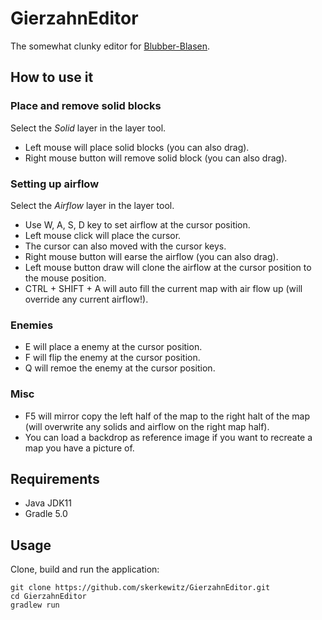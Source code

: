 # GierzahnEditor
The somewhat clunky editor for [Blubber-Blasen](https://github.com/skerkewitz/blubber-blasen).

## How to use it

### Place and remove solid blocks
Select the *Solid* layer in the layer tool.
* Left mouse will place solid blocks (you can also drag).
* Right mouse button will remove solid block (you can also drag).

### Setting up airflow
Select the *Airflow* layer in the layer tool.
* Use W, A, S, D key to set airflow at the cursor position.
* Left mouse click will place the cursor.
* The cursor can also moved with the cursor keys.
* Right mouse button will earse the airflow (you can also drag).
* Left mouse button draw will clone the airflow at the cursor position to the mouse position.
* CTRL + SHIFT + A will auto fill the current map with air flow up (will override any current airflow!).

### Enemies
* E will place a enemy at the cursor position.
* F will flip the enemy at the cursor position.
* Q will remoe the enemy at the cursor position.

### Misc
* F5 will mirror copy the left half of the map to the right halt of the map (will overwrite any solids and airflow on the right map half).
* You can load a backdrop as reference image if you want to recreate a map you have a picture of.

## Requirements
* Java JDK11
* Gradle 5.0

## Usage
Clone, build and run the application:
```
git clone https://github.com/skerkewitz/GierzahnEditor.git
cd GierzahnEditor
gradlew run
```

